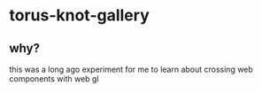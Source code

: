 # torus-knot-gallery
## why?
this was a long ago experiment for me to learn about crossing web components with web gl
